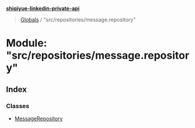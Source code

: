 **[shiqiyue-linkedin-private-api](../README.md)**

> [Globals](../globals.md) / "src/repositories/message.repository"

# Module: "src/repositories/message.repository"

## Index

### Classes

* [MessageRepository](../classes/_src_repositories_message_repository_.messagerepository.md)
